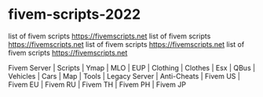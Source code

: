 # fivem-scripts-2022
list of fivem scripts https://fivemscripts.net
list of fivem scripts https://fivemscripts.net
list of fivem scripts https://fivemscripts.net
list of fivem scripts https://fivemscripts.net

Fivem Server | Scripts | Ymap | MLO | EUP | Clothing | Clothes | Esx | QBus | Vehicles | Cars | Map | Tools | Legacy Server | Anti-Cheats | Fivem US | Fivem EU | Fivem RU | Fivem TH | Fivem PH | Fivem JP
